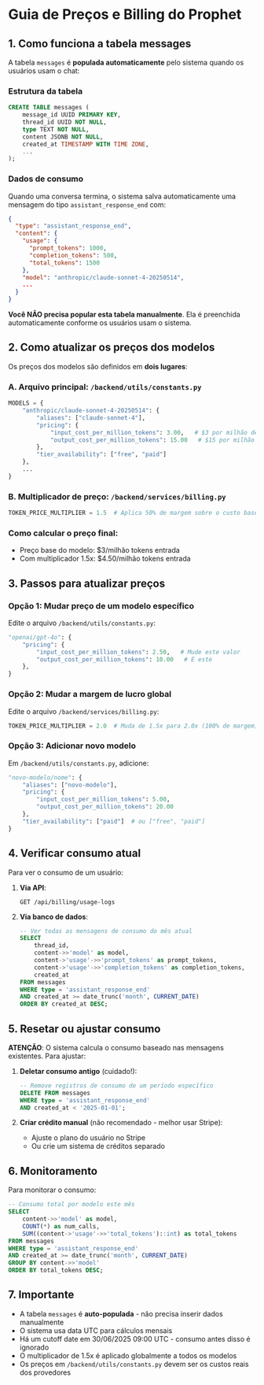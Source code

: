 # Guia de Preços e Billing do Prophet

## 1. Como funciona a tabela messages

A tabela `messages` é **populada automaticamente** pelo sistema quando os usuários usam o chat:

### Estrutura da tabela
```sql
CREATE TABLE messages (
    message_id UUID PRIMARY KEY,
    thread_id UUID NOT NULL,
    type TEXT NOT NULL,
    content JSONB NOT NULL,
    created_at TIMESTAMP WITH TIME ZONE,
    ...
);
```

### Dados de consumo
Quando uma conversa termina, o sistema salva automaticamente uma mensagem do tipo `assistant_response_end` com:

```json
{
  "type": "assistant_response_end",
  "content": {
    "usage": {
      "prompt_tokens": 1000,
      "completion_tokens": 500,
      "total_tokens": 1500
    },
    "model": "anthropic/claude-sonnet-4-20250514",
    ...
  }
}
```

**Você NÃO precisa popular esta tabela manualmente**. Ela é preenchida automaticamente conforme os usuários usam o sistema.

## 2. Como atualizar os preços dos modelos

Os preços dos modelos são definidos em **dois lugares**:

### A. Arquivo principal: `/backend/utils/constants.py`

```python
MODELS = {
    "anthropic/claude-sonnet-4-20250514": {
        "aliases": ["claude-sonnet-4"],
        "pricing": {
            "input_cost_per_million_tokens": 3.00,   # $3 por milhão de tokens
            "output_cost_per_million_tokens": 15.00   # $15 por milhão de tokens
        },
        "tier_availability": ["free", "paid"]
    },
    ...
}
```

### B. Multiplicador de preço: `/backend/services/billing.py`

```python
TOKEN_PRICE_MULTIPLIER = 1.5  # Aplica 50% de margem sobre o custo base
```

### Como calcular o preço final:
- Preço base do modelo: $3/milhão tokens entrada
- Com multiplicador 1.5x: $4.50/milhão tokens entrada

## 3. Passos para atualizar preços

### Opção 1: Mudar preço de um modelo específico
Edite o arquivo `/backend/utils/constants.py`:

```python
"openai/gpt-4o": {
    "pricing": {
        "input_cost_per_million_tokens": 2.50,   # Mude este valor
        "output_cost_per_million_tokens": 10.00   # E este
    },
}
```

### Opção 2: Mudar a margem de lucro global
Edite o arquivo `/backend/services/billing.py`:

```python
TOKEN_PRICE_MULTIPLIER = 2.0  # Muda de 1.5x para 2.0x (100% de margem)
```

### Opção 3: Adicionar novo modelo
Em `/backend/utils/constants.py`, adicione:

```python
"novo-modelo/nome": {
    "aliases": ["novo-modelo"],
    "pricing": {
        "input_cost_per_million_tokens": 5.00,
        "output_cost_per_million_tokens": 20.00
    },
    "tier_availability": ["paid"]  # ou ["free", "paid"]
}
```

## 4. Verificar consumo atual

Para ver o consumo de um usuário:

1. **Via API**:
   ```
   GET /api/billing/usage-logs
   ```

2. **Via banco de dados**:
   ```sql
   -- Ver todas as mensagens de consumo do mês atual
   SELECT 
       thread_id,
       content->>'model' as model,
       content->'usage'->>'prompt_tokens' as prompt_tokens,
       content->'usage'->>'completion_tokens' as completion_tokens,
       created_at
   FROM messages 
   WHERE type = 'assistant_response_end'
   AND created_at >= date_trunc('month', CURRENT_DATE)
   ORDER BY created_at DESC;
   ```

## 5. Resetar ou ajustar consumo

**ATENÇÃO**: O sistema calcula o consumo baseado nas mensagens existentes. Para ajustar:

1. **Deletar consumo antigo** (cuidado!):
   ```sql
   -- Remove registros de consumo de um período específico
   DELETE FROM messages 
   WHERE type = 'assistant_response_end'
   AND created_at < '2025-01-01';
   ```

2. **Criar crédito manual** (não recomendado - melhor usar Stripe):
   - Ajuste o plano do usuário no Stripe
   - Ou crie um sistema de créditos separado

## 6. Monitoramento

Para monitorar o consumo:

```sql
-- Consumo total por modelo este mês
SELECT 
    content->>'model' as model,
    COUNT(*) as num_calls,
    SUM((content->'usage'->>'total_tokens')::int) as total_tokens
FROM messages 
WHERE type = 'assistant_response_end'
AND created_at >= date_trunc('month', CURRENT_DATE)
GROUP BY content->>'model'
ORDER BY total_tokens DESC;
```

## 7. Importante

- A tabela `messages` é **auto-populada** - não precisa inserir dados manualmente
- O sistema usa data UTC para cálculos mensais
- Há um cutoff date em 30/06/2025 09:00 UTC - consumo antes disso é ignorado
- O multiplicador de 1.5x é aplicado globalmente a todos os modelos
- Os preços em `/backend/utils/constants.py` devem ser os custos reais dos provedores